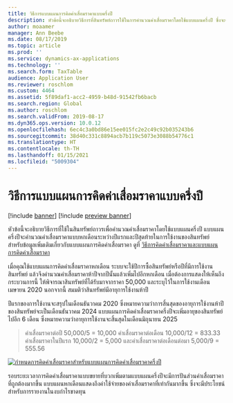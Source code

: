 ```yaml
---
title: วิธีการแบบแผนการคิดค่าเสื่อมราคาแบบครึ่งปี
description: หัวข้อนี้จะอธิบายวิธีการที่สินทรัพย์ถาวรใช้ในการคำนวณค่าเสื่อมราคาโดยใช้แบบแผนครึ่งปี ซึ่งจะคำนวณค่าเสื่อมราคาหกเดือนระหว่างปีแรกและปีสุดท้ายในการใช้งานของสินทรัพย์
author: moaamer
manager: Ann Beebe
ms.date: 08/17/2019
ms.topic: article
ms.prod: ''
ms.service: dynamics-ax-applications
ms.technology: ''
ms.search.form: TaxTable
audience: Application User
ms.reviewer: roschlom
ms.custom: 4464
ms.assetid: 5f89daf1-acc2-4959-b48d-91542fb6bacb
ms.search.region: Global
ms.author: roschlom
ms.search.validFrom: 2019-08-17
ms.dyn365.ops.version: 10.0.12
ms.openlocfilehash: 6ec4c3a0bd86e15ee015fc2e2c49c92b035243b6
ms.sourcegitcommit: 38d40c331c8894acb7b119c5073e3088b54776c1
ms.translationtype: HT
ms.contentlocale: th-TH
ms.lasthandoff: 01/15/2021
ms.locfileid: "5009304"
---
```

# <a name="half-year-depreciation-convention-methodology"></a>วิธีการแบบแผนการคิดค่าเสื่อมราคาแบบครึ่งปี

[!include [banner](../includes/banner.md)]
[!include [preview banner](../includes/preview-banner.md)]

หัวข้อนี้จะอธิบายวิธีการที่ใช้ในสินทรัพย์ถาวรเพื่อคำนวณค่าเสื่อมราคาโดยใช้แบบแผนครึ่งปี แบบแผนครึ่งปีจะคำนวณค่าเสื่อมราคาแบบหกเดือนระหว่างปีแรกและปีสุดท้ายในการใช้งานของสินทรัพย์ สำหรับข้อมูลเพิ่มเติมเกี่ยวกับแบบแผนการคิดค่าเสื่อมราคา ดูที่ [วิธีการคิดค่าเสื่อมราคาและแบบแผนการคิดค่าเสื่อมราคา](Fixed-asset-depreciation-conventions.md) 

เมื่อคุณใช้แบบแผนการคิดค่าเสื่อมราคาหกเดือน ระบบจะใช้ปีการซื้อสินทรัพย์หรือปีที่มีการใช้งานสินทรัพย์ แล้วจึงคำนวณค่าเสื่อมราคาห้าปีจากปีนั้นแล้วเพิ่มไปอีกหกเดือน เมื่อต้องการแสดงให้เห็นถึงกระบวนการนี้ ให้พิจารณาสินทรัพย์ที่ได้รับมาจากราคา 50,000 และระบุไว้ในการใช้งานเดือนเมษายน 2020 นอกจากนี้ สมมติว่าสินทรัพย์มีอายุการใช้งานห้าปี

ปีแรกของการใช้งานจะสรุปในเดือนธันวาคม 2020 ซึ่งหมายความว่าการสิ้นสุดของอายุการใช้งานห้าปีของสินทรัพย์จะเป็นเดือนธันวาคม 2024 แบบแผนการคิดค่าเสื่อมราคาครึ่งปีจะเพิ่มอายุของสินทรัพย์ไปอีก 6 เดือน ซึ่งหมายความว่าอายุการใช้งานจะสิ้นสุดในเดือนมิถุนายน 2025 

> ค่าเสื่อมราคาต่อปี 50,000/5 = 10,000 ค่าเสื่อมราคาต่อเดือน 10,000/12 = 833.33 <br>
> ค่าเสื่อมราคาในปีแรก 10,000/2 = 5,000 และค่าเสื่อมราคาต่อเดือนต่อมา 5,000/9 = 555.56

   [![กำหนดการคิดค่าเสื่อมราคาสำหรับแบบแผนการคิดค่าเสื่อมราคาครึ่งปี](./media/half-yr-dprectn-cnvntn.png)](./media/half-yr-dprectn-cnvntn.png)

รอบระยะเวลาการคิดค่าเสื่อมราคาแบบขยายที่บวกเพิ่มตามแบบแผนครึ่งปีจะมีการปันส่วนค่าเสื่อมราคาที่ถูกต้องมากขึ้น แบบแผนหกเดือนแสดงถึงค่าใช้จ่ายของค่าเสื่อมราคาที่เท่ากันมากขึ้น ซึ่งจะมีประโยชน์สำหรับการรายงานในงบกำไรขาดทุน
